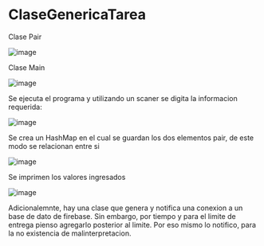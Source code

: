 # ClaseGenericaTarea
Clase Pair

![image](https://github.com/user-attachments/assets/42f37047-2013-438a-810f-cca1d44dcd6c)

Clase Main 

![image](https://github.com/user-attachments/assets/e61b284b-0a9c-4bda-a29a-112d184cea04)


Se ejecuta el programa y utilizando un scaner se digita la informacion requerida:

![image](https://github.com/user-attachments/assets/0d25220c-3cae-4c43-9fb4-3e43b8f66222)

Se crea un HashMap en el cual se guardan los dos elementos pair, de este modo se relacionan entre si

![image](https://github.com/user-attachments/assets/31548d39-6987-4198-b497-e80a1f8ae1a5)

Se imprimen los valores ingresados 

![image](https://github.com/user-attachments/assets/3c5b7762-975c-436f-beac-d8f79a268223)

Adicionalemnte, hay una clase que genera y notifica una conexion a un base de dato de firebase. Sin embargo, por tiempo y para el limite de entrega pienso agregarlo posterior al limite. Por eso mismo lo notifico, para la no existencia de malinterpretacion.  





